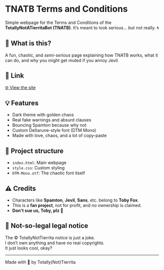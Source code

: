 # TNATB Terms and Conditions

Simple webpage for the Terms and Conditions of the **TotallyNotATierritaBot (TNATB)**. It’s meant to look serious... but not really. 🌀

## 🚀 What is this?

A fun, chaotic, and *semi-serious* page explaining how TNATB works, what it can do, and why you might get muted if you annoy Jevil.

## 🔗 Link

[🌐 View the site](https://totallynottierrita.github.io/TNATB-Terms-And-Conditions/)

## 💡 Features

- Dark theme with golden chaos
- Real fake warnings and absurd clauses
- Bouncing Spamton because why not
- Custom Deltarune-style font (DTM Mono)
- Made with love, chaos, and a lot of copy-paste

## 📁 Project structure

- `index.html`: Main webpage
- `style.css`: Custom styling
- `DTM-Mono.otf`: The chaotic font itself

## ⚠️ Credits

- Characters like **Spamton**, **Jevil**, **Sans**, etc. belong to **Toby Fox**.
- This is a **fan project**, not for profit, and no ownership is claimed.
- **Don't sue us, Toby, plz 🙏**

## 📝 Not-so-legal legal notice

The © TotallyNotTierrita notice is just a joke.  
I don’t own anything and have no real copyrights.  
It just looks cool, okay?

---

Made with 💛 by Totally(Not)Tierrita
